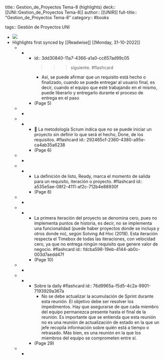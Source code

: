 title:: Gestion_de_Proyectos Tema-8 (highlights)
deck:: [[UNI::Gestion_de_Proyectos Tema-8]]
author:: [[UNIR]]
full-title:: "Gestion_de_Proyectos Tema-8"
category:: #books

tags:: Gestión de Proyectos UNI

- ![](https://readwise-assets.s3.amazonaws.com/media/uploaded_book_covers/profile_22942/6a6bd78b-e3e8-4898-b813-291fb0a71f02.jpg)
- Highlights first synced by [[Readwise]] [[Monday, 31-10-2022]]
	- -
		- id:: 3dd30840-11a7-4366-a1a0-cc657ad99c05
		  >>> siguiente. #flashcard
			- Así,  se  puede  afirmar  que  un  requisito  está  hecho  o  finalizado,  cuando  se  puede entregar  al  usuario  final,  es  decir,  cuando  el  equipo  que  esté  trabajando  en  el mismo,  puede  liberarlo  y  entregarlo  durante  el  proceso  de  entrega  en  el  paso
		- (Page 5)
	- -
	- -
		-   La metodología Scrum indica que no se puede iniciar un proyecto sin definir lo que será el hecho, Done, de los requisitos. #flashcard
		  id:: 292465cf-2360-4380-a95e-ca4ab35a6238
		- (Page 6)
	- -
	- -
		- La definición de listo, Ready, marca el momento de salida para un requisito, iteración o proyecto. #flashcard
		  id:: a535e5ae-08f2-4111-af2c-712b4e88930f
		- (Page 8)
	- -
	- -
		- La primera iteración del proyecto se denomina cero, pues no implementa puntos de historia, es decir, no se implementa una funcionalidad (puede haber proyectos donde se incluya y otros donde no), según Solving Ad Hoc (2018). Esta iteración respecta el Timebox  de  todas  las  iteraciones,  con  velocidad  cero,  ya  que  no  entrega  ningún requisito que genere valor de negocio. #flashcard
		  id:: fdcba598-19eb-4144-ab0c-003d7aedd47f
		- (Page 10)
	- -
	- -
		- Sobre la daily #flashcard
		  id:: 76d9965a-f5d5-4c2a-9901-7193929a367a
			- No se debe actualizar la acumulación de Sprint durante esta reunión. El objetivo debe ser resolver los impedimentos. Hay que asegurarse de que cada miembro del equipo permanezca presente hasta el final de la reunión. Es importante que se entienda que esta reunión no es una reunión de actualización de estado en la que un jefe recopila información sobre quién está a tiempo o retrasado. Más bien, es una reunión en la que los miembros del equipo se comprometen entre sí.
		- (Page 29)
	- -